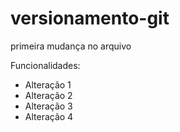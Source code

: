 # versionamento-git

primeira mudança no arquivo

Funcionalidades: 
 - Alteração 1
 - Alteração 2
 - Alteração 3
 - Alteração 4
